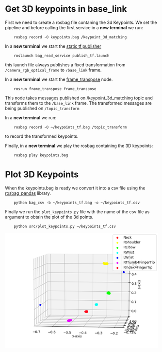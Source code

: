 # Get 3D keypoints in base_link

First we need to create a rosbag file contaning the 3d Keypoints.
We set the pipeline and before calling the first service in a __new terminal__ we run:

        rosbag record -O keypoints.bag /keypoint_3d_matching

In a __new terminal__ we start the [static tf publisher](https://wiki.ros.org/tf#static_transform_publisher)

        roslaunch bag_read_service publish_tf.launch 
this launch file always publishes a fixed transformation from `/camera_rgb_optical_frame` to `/base_link` frame.

In a __new terminal__ we start the [frame_transpose](https://github.com/ThanasisTs/frame_transpose) node.

        rosrun frame_transpose frame_transpose 
This node takes messages published on /keypoint_3d_matching topic and transforms them to the `/base_link` frame. The transformed messages are being published on `/topic_transform`

In a __new terminal__ we run:

        rosbag record -O ~/keypoints_tf.bag /topic_transform
to record the transformed keypoints.

Finally, in a __new terminal__ we play the rosbag containing the 3D keypoints:

        rosbag play keypoints.bag

# Plot 3D Keypoints



When the keypoints.bag is ready we convert it into a csv file using the [rosbag_pandas](https://github.com/eurogroep/rosbag_pandas) library.

        python bag_csv -b ~/keypoints_tf.bag -o ~/keypoints_tf.csv

Finally we run the `plot_keypoints.py` file with the name of the csv file as argument to obtain the plot of the 3d points.

        python src/plot_keypoints.py ~/keypoints_tf.csv 

![Plot](keypoints_base_link.png)